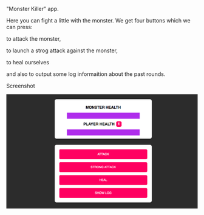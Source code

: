 "Monster Killer" app.

Here you can fight a little with the monster. 
We get four buttons which we can press: 

to attack the monster, 

to launch a strog attack against the monster, 

to heal ourselves 

and also to output some log informaition about the past rounds.

Screenshot

![alt text](images/screenshot.png "Screenshot")
